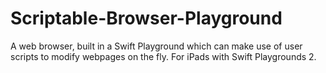# Scriptable-Browser-Playground
A web browser, built in a Swift Playground which can make use of user scripts to modify webpages on the fly.  For iPads with Swift Playgrounds 2.
